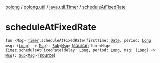 [oolong](../../index.md) / [oolong.util](../index.md) / [java.util.Timer](index.md) / [scheduleAtFixedRate](./schedule-at-fixed-rate.md)

# scheduleAtFixedRate

`fun <Msg> `[`Timer`](http://docs.oracle.com/javase/6/docs/api/java/util/Timer.html)`.scheduleAtFixedRate(firstTime: `[`Date`](http://docs.oracle.com/javase/6/docs/api/java/util/Date.html)`, period: `[`Long`](https://kotlinlang.org/api/latest/jvm/stdlib/kotlin/-long/index.html)`, msg: (`[`Long`](https://kotlinlang.org/api/latest/jvm/stdlib/kotlin/-long/index.html)`) -> `[`Msg`](schedule-at-fixed-rate.md#Msg)`): `[`Sub`](../../oolong.platform/-sub/index.md)`<`[`Msg`](schedule-at-fixed-rate.md#Msg)`>` [(source)](https://github.com/pardom/oolong/tree/master/oolong/src/main/kotlin/oolong/util/timer.kt#L25)
`fun <Msg> `[`Timer`](http://docs.oracle.com/javase/6/docs/api/java/util/Timer.html)`.scheduleAtFixedRate(delay: `[`Long`](https://kotlinlang.org/api/latest/jvm/stdlib/kotlin/-long/index.html)`, period: `[`Long`](https://kotlinlang.org/api/latest/jvm/stdlib/kotlin/-long/index.html)`, msg: (`[`Long`](https://kotlinlang.org/api/latest/jvm/stdlib/kotlin/-long/index.html)`) -> `[`Msg`](schedule-at-fixed-rate.md#Msg)`): `[`Sub`](../../oolong.platform/-sub/index.md)`<`[`Msg`](schedule-at-fixed-rate.md#Msg)`>` [(source)](https://github.com/pardom/oolong/tree/master/oolong/src/main/kotlin/oolong/util/timer.kt#L30)